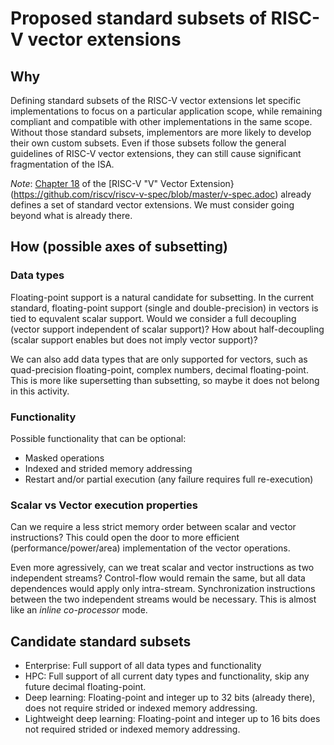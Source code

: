 # Proposed standard subsets of RISC-V vector extensions

## Why

Defining standard subsets of the RISC-V vector extensions let specific implementations to focus on a particular application scope, while remaining compliant and compatible with other implementations in the same scope.
Without those standard subsets, implementors are more likely to develop their own custom subsets.
Even if those subsets follow the general guidelines of RISC-V vector extensions, they can still cause significant fragmentation of the ISA.

*Note*: [Chapter 18](https://github.com/riscv/riscv-v-spec/blob/master/v-spec.adoc#sec-vector-extensions) of the [RISC-V "V" Vector Extension}(https://github.com/riscv/riscv-v-spec/blob/master/v-spec.adoc) already defines a set of standard vector extensions. 
We must consider going beyond what is already there.

## How (possible axes of subsetting)

### Data types

Floating-point support is a natural candidate for subsetting.
In the current standard, floating-point support (single and double-precision) in vectors is tied to equvalent scalar support.
Would we consider a full decoupling (vector support independent of scalar support)?
How about half-decoupling (scalar support enables but does not imply vector support)?

We can also add data types that are only supported for vectors, such as quad-precision floating-point, complex numbers, decimal floating-point.
This is more like supersetting than subsetting, so maybe it does not belong in this activity.

### Functionality

Possible functionality that can be optional:
- Masked operations
- Indexed and strided memory addressing
- Restart and/or partial execution (any failure requires full re-execution)

### Scalar vs Vector execution properties

Can we require a less strict memory order between scalar and vector instructions?
This could open the door to more efficient (performance/power/area) implementation of the vector operations.

Even more agressively, can we treat scalar and vector instructions as two independent streams?
Control-flow would remain the same, but all data dependences would apply only intra-stream.
Synchronization instructions between the two independent streams would be necessary.
This is almost like an *inline co-processor* mode.

## Candidate standard subsets

- Enterprise: Full support of all data types and functionality
- HPC: Full support of all current daty types and functionality, skip any future decimal floating-point.
- Deep learning: Floating-point and integer up to 32 bits (already there), does not require strided or indexed memory addressing.
- Lightweight deep learning: Floating-point and integer up to 16 bits does not required strided or indexed memory addressing.
